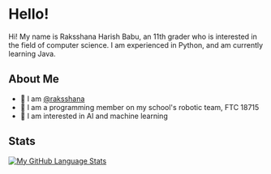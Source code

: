 # Hello! 

Hi! My name is Raksshana Harish Babu, an 11th grader who is interested in the field of computer science. I am experienced in Python, and am currently learning Java. 

## About Me
- 👋 I am [@raksshana](https://github.com/raksshana)
- 🤖 I am a programming member on my school's robotic team, FTC 18715
- 🌱 I am interested in AI and machine learning

## Stats
[![My GitHub Language Stats](https://github-readme-stats.vercel.app/api/top-langs/?username=raksshana&langs_count=5&theme=aura&showicons=true&border_radius=8)]()

<!--
**raksshana/raksshana** is a ✨ _special_ ✨ repository because its `README.md` (this file) appears on your GitHub profile.

Here are some ideas to get you started:
-->

